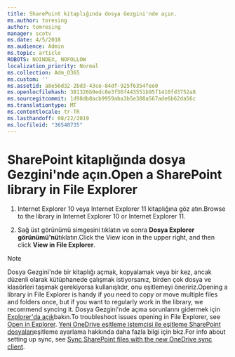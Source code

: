 ```yaml
---
title: SharePoint kitaplığında dosya Gezgini'nde açın.
ms.author: toresing
author: tomresing
manager: scotv
ms.date: 4/5/2018
ms.audience: Admin
ms.topic: article
ROBOTS: NOINDEX, NOFOLLOW
localization_priority: Normal
ms.collection: Adm_O365
ms.custom: ''
ms.assetid: a8e56d32-2bd3-43ce-84df-925f6354fee0
ms.openlocfilehash: 381326b9edc8e3f56f443551b95f1410fd3752a8
ms.sourcegitcommit: 1d98db8acb9959aba3b5e308a567ade6b62da56c
ms.translationtype: MT
ms.contentlocale: tr-TR
ms.lasthandoff: 08/22/2019
ms.locfileid: "36548735"
---
```

# <a name="open-a-sharepoint-library-in-file-explorer"></a><span data-ttu-id="ad55a-102">SharePoint kitaplığında dosya Gezgini'nde açın.</span><span class="sxs-lookup"><span data-stu-id="ad55a-102">Open a SharePoint library in File Explorer</span></span>

1. <span data-ttu-id="ad55a-103">Internet Explorer 10 veya Internet Explorer 11 kitaplığına göz atın.</span><span class="sxs-lookup"><span data-stu-id="ad55a-103">Browse to the library in Internet Explorer 10 or Internet Explorer 11.</span></span> 
    
2. <span data-ttu-id="ad55a-104">Sağ üst görünümü simgesini tıklatın ve sonra **Dosya Explorer görünümü'nü**tıklatın.</span><span class="sxs-lookup"><span data-stu-id="ad55a-104">Click the View icon in the upper right, and then click **View in File Explorer**.</span></span>
    
> [!NOTE]
> <span data-ttu-id="ad55a-105">Dosya Gezgini'nde bir kitaplığı açmak, kopyalamak veya bir kez, ancak düzenli olarak kütüphanede çalışmak istiyorsanız, birden çok dosya ve klasörleri taşımak gerekiyorsa kullanışlıdır, onu eşitlemeyi öneririz.</span><span class="sxs-lookup"><span data-stu-id="ad55a-105">Opening a library in File Explorer is handy if you need to copy or move multiple files and folders once, but if you want to regularly work in the library, we recommend syncing it.</span></span> <span data-ttu-id="ad55a-106">Dosya Gezgini'nde açma sorunlarını gidermek için [Explorer'da açık](https://go.microsoft.com/fwlink/?linkid=871665)bakın.</span><span class="sxs-lookup"><span data-stu-id="ad55a-106">To troubleshoot issues opening in File Explorer, see [Open in Explorer](https://go.microsoft.com/fwlink/?linkid=871665).</span></span> <span data-ttu-id="ad55a-107">[Yeni OneDrive eşitleme istemcisi ile eşitleme SharePoint dosyaları](https://go.microsoft.com/fwlink/?linkid=871666)eşitleme ayarlama hakkında daha fazla bilgi için bkz.</span><span class="sxs-lookup"><span data-stu-id="ad55a-107">For info about setting up sync, see [Sync SharePoint files with the new OneDrive sync client](https://go.microsoft.com/fwlink/?linkid=871666).</span></span> 
  

